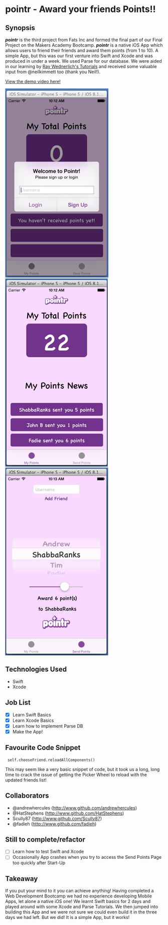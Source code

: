 pointr - Award your friends Points!!
=======================

## Synopsis

**_pointr_** is the third project from Fats Inc and formed the final part of our Final Project on the Makers Academy Bootcamp. **_pointr_** is a native iOS App which allows users to friend their friends and award them points (from 1 to 10). A simple App, but this was our first venture into Swift and Xcode and was produced in under a week. We used Parse for our database. We were aided in our learning by [Ray Wednerlich's Tutorials](http://www.raywenderlich.com) and received some valuable input from @neilkimmett too (thank you Neil!).

[View the demo video here!](https://www.youtube.com/watch?v=5hY-_nNr1mc&list=UU1NQjRun26caQPa6D6j3dsg)

![Screen Shot Login](https://raw.githubusercontent.com/HatStephens/pointr_iOS_FinalProjectApp/master/ScreenShots/pointr_log_in_image.png)
![Screen Shot My Points](https://raw.githubusercontent.com/HatStephens/pointr_iOS_FinalProjectApp/master/ScreenShots/pointr_my_points_image.png)
![Screen Shot Send Points](https://raw.githubusercontent.com/HatStephens/pointr_iOS_FinalProjectApp/master/ScreenShots/pointr_send_points_image.png)


## Technologies Used

- Swift
- Xcode

## Job List

- [x] Learn Swift Basics
- [x] Learn Xcode Basics
- [x] Learn how to implement Parse DB
- [x] Make the App!

## Favourite Code Snippet

~~~
 self.chooseFriend.reloadAllComponents()
~~~

This may seem like a very basic snippet of code, but it took us a long, long time to crack the issue of getting the Picker Wheel to reload with the updated friends list!

## Collaborators

- @andrewhercules (http://www.github.com/andrewhercules)
- @HatStephens (http://www.github.com/HatStephens)
- Scully87 (http://www.github.com/Scully87)
- @fadieh (http://www.github.com/fadieh)

## Still to complete/refactor

- [ ] Learn how to test Swift and Xcode
- [ ] Occasionally App crashes when you try to access the Send Points Page too quickly after Start-Up

## Takeaway

If you put your mind to it you can achieve anything! Having completed a Web Development Bootcamp we had no experience developing Mobile Apps, let alone a native iOS one! We learnt Swift basics for 2 days and played around with some Xcode and Parse Tutorials. We then jumped into building this App and we were not sure we could even build it in the three days we had left. But we did! It is a simple App, but it works!